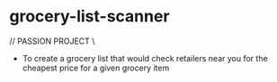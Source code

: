 # grocery-list-scanner

// PASSION PROJECT \\ 
- To create a grocery list that would check retailers near you for the cheapest price for a given grocery item 
